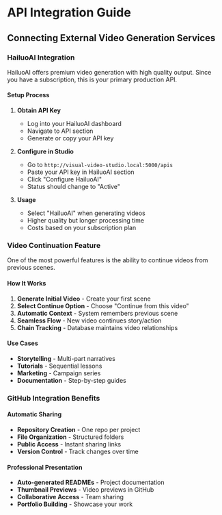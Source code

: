 # API Integration Guide
## Connecting External Video Generation Services

### HailuoAI Integration

HailuoAI offers premium video generation with high quality output. Since you have a subscription, this is your primary production API.

#### Setup Process
1. **Obtain API Key**
   - Log into your HailuoAI dashboard
   - Navigate to API section
   - Generate or copy your API key

2. **Configure in Studio**
   - Go to `http://visual-video-studio.local:5000/apis`
   - Paste your API key in HailuoAI section
   - Click "Configure HailuoAI"
   - Status should change to "Active"

3. **Usage**
   - Select "HailuoAI" when generating videos
   - Higher quality but longer processing time
   - Costs based on your subscription plan

### Video Continuation Feature

One of the most powerful features is the ability to continue videos from previous scenes.

#### How It Works
1. **Generate Initial Video** - Create your first scene
2. **Select Continue Option** - Choose "Continue from this video"
3. **Automatic Context** - System remembers previous scene
4. **Seamless Flow** - New video continues story/action
5. **Chain Tracking** - Database maintains video relationships

#### Use Cases
- **Storytelling** - Multi-part narratives
- **Tutorials** - Sequential lessons
- **Marketing** - Campaign series
- **Documentation** - Step-by-step guides

### GitHub Integration Benefits

#### Automatic Sharing
- **Repository Creation** - One repo per project
- **File Organization** - Structured folders
- **Public Access** - Instant sharing links
- **Version Control** - Track changes over time

#### Professional Presentation
- **Auto-generated READMEs** - Project documentation
- **Thumbnail Previews** - Video previews in GitHub
- **Collaborative Access** - Team sharing
- **Portfolio Building** - Showcase your work